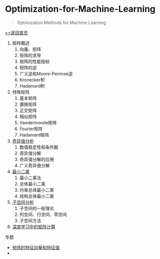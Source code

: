 # Optimization-for-Machine-Learning

> Optimization Methods for Machine Learning

[<<返回首页](index.md)




1. 矩阵概述
   1. 向量、矩阵
   1. 矩阵的求导
   2. 矩阵的性能指标
   3. 矩阵的逆
   4. 广义逆和Moore-Penrose逆
   5. Kronecker积
   6. Hadamard积
2. 特殊矩阵
   1. 基本矩阵
   2. 置换矩阵
   3. 正交矩阵
   4. 相似矩阵
   5. Vandermonde矩阵
   6. Fourier矩阵
   7. Hadamard矩阵
3. [奇异值分析](chapter3.md)
   1. 数值稳定性和条件数
   2. 奇异值分解
   3. 奇异值分解的应用
   4. 广义奇异值分解
4. [最小二乘](chapter4.md)
   1. 最小二乘法
   2. 总体最小二乘
   3. 约束总体最小二乘
   4. 结构总体最小二乘
5. [子空间分析](chapter5.md)
   1. 子空间的一般理论
   2. 列空间、行空间、零空间
   3. 子空间方法
6. [深度学习中的矩阵计算](Matrix-Calculus.md)



专题

- [矩阵的特征向量和特征值](矩阵的特征向量和特征值.md)
- 

